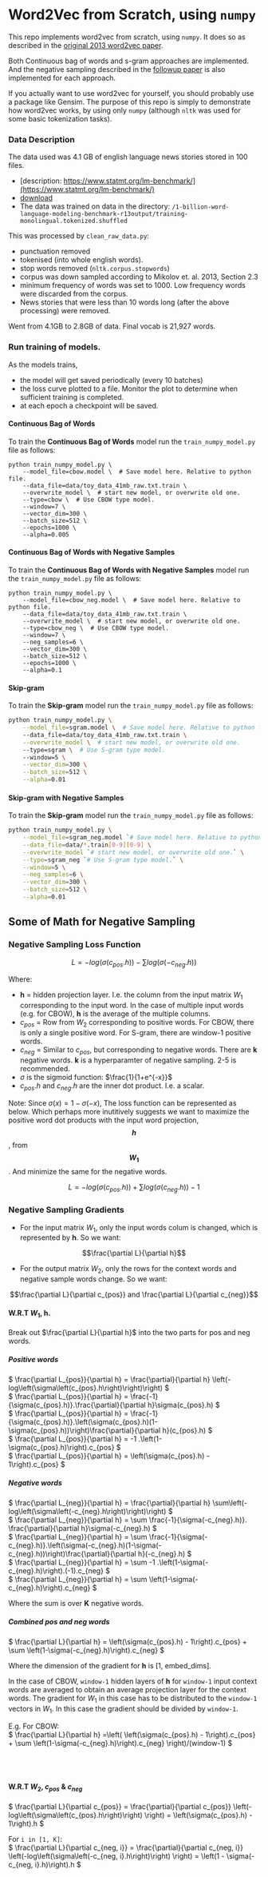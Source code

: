 # Word2Vec from Scratch, using `numpy`

This repo implements word2vec from scratch, using `numpy`. It does so as described in the [original 2013 word2vec paper](original_papers/Efficient%20Estimation%20of%20Word%20Representations%20in%0AVector%20Space.pdf).

Both Continuous bag of words and s-gram approaches are implemented. And the negative sampling described in the [followup paper](original_papers/Distributed%20Representations%20of%20Words%20and%20Phrases%20(more%20effecient%20follow%20up).pdf) is also implemented for each approach.

If you actually want to use word2vec for yourself, you should probably use a package like Gensim. The purpose of this repo is simply to demonstrate how word2vec works, by using only `numpy` (although `nltk` was used for some basic tokenization tasks).


### Data Description

The data used was 4.1 GB of english language news stories stored in 100 files.
 - [description: https://www.statmt.org/lm-benchmark/](https://www.statmt.org/lm-benchmark/)
 - [download](https://www.statmt.org/lm-benchmark/1-billion-word-language-modeling-benchmark-r13output.tar.gz)
 - The data was trained on data in the directory: `/1-billion-word-language-modeling-benchmark-r13output/training-monolingual.tokenized.shuffled` 
 
This was processed by `clean_raw_data.py`:
 - punctuation removed
 - tokenised (into whole english words).
 - stop words removed (`nltk.corpus.stopwords`)
 - corpus was down sampled according to Mikolov et. al. 2013, Section 2.3
 - minimum frequency of words was set to 1000. Low frequency words were discarded from the corpus.
 - News stories that were less than 10 words long (after the above processing) were removed. 

Went from 4.1GB to 2.8GB of data. Final vocab is 21,927 words.


### Run training of models.

As the models trains,
* the model will get saved periodically (every 10 batches)
* the loss curve plotted to a file. Monitor the plot to determine when sufficient training is completed.
* at each epoch a checkpoint will be saved. 

#### Continuous Bag of Words
To train the **Continuous Bag of Words** model run the `train_numpy_model.py`
file as follows:

```shell
python train_numpy_model.py \
    --model_file=cbow.model \  # Save model here. Relative to python file.
    --data_file=data/toy_data_41mb_raw.txt.train \ 
    --overwrite_model \  # start new model, or overwrite old one.
    --type=cbow \  # Use CBOW type model.
    --window=7 \
    --vector_dim=300 \
    --batch_size=512 \
    --epochs=1000 \
    --alpha=0.005
```

#### Continuous Bag of Words with Negative Samples
To train the **Continuous Bag of Words with Negative Samples** model run the
`train_numpy_model.py` file as follows:

```shell
python train_numpy_model.py \
    --model_file=cbow_neg.model \  # Save model here. Relative to python file.
    --data_file=data/toy_data_41mb_raw.txt.train \ 
    --overwrite_model \  # start new model, or overwrite old one.
    --type=cbow_neg \  # Use CBOW type model.
    --window=7 \
    --neg_samples=6 \
    --vector_dim=300 \
    --batch_size=512 \
    --epochs=1000 \
    --alpha=0.1
```


#### Skip-gram
To train the **Skip-gram** model run the `train_numpy_model.py`
file as follows:

```bash
python train_numpy_model.py \
    --model_file=sgram.model \  # Save model here. Relative to python file.
    --data_file=data/toy_data_41mb_raw.txt.train \
    --overwrite_model \  # start new model, or overwrite old one.
    --type=sgram \  # Use S-gram type model.
    --window=5 \
    --vector_dim=300 \
    --batch_size=512 \
    --alpha=0.01
```

#### Skip-gram with Negative Samples
To train the **Skip-gram** model run the `train_numpy_model.py`
file as follows:

```bash
python train_numpy_model.py \
    --model_file=sgram_neg.model `# Save model here. Relative to python file.` \
    --data_file=data/*.train[0-9][0-9] \
    --overwrite_model `# start new model, or overwrite old one.` \
    --type=sgram_neg `# Use S-gram type model.` \
    --window=5 \
    --neg_samples=6 \
    --vector_dim=300 \
    --batch_size=512 \
    --alpha=0.01
```

## Some of Math for Negative Sampling

### Negative Sampling Loss Function

```math
L = -log\left(\sigma\left(c_{pos}.h\right)\right) - \sum log\left(\sigma\left(-c_{neg}.h\right)\right)
```
  
Where:  
- **h** = hidden projection layer. I.e. the column from the input matrix $W_1$ corresponding to the input word. In the case of multiple input words (e.g. for CBOW), **h** is the average of the multiple columns.  
- $c_{pos}$ = Row from $W_2$ corresponding to positive words. For CBOW, there is only a single positive word. For S-gram, there are window-1 positive words.  
- $c_{neg}$ = Similar to $c_{pos}$, but corresponding to negative words. There are **k** negative words. **k** is a hyperparamter of negative sampling. 2-5 is recommended.  
- $\sigma$ is the sigmoid function: $\frac{1}{1+e^{-x}}$
- $c_{pos}.h$ and $c_{neg}.h$ are the inner dot product. I.e. a scalar.
  
Note:
  Since $\sigma(x) = 1 - \sigma(-x)$, The loss function can be represented as below. Which perhaps more inutitively suggests we want to maximize the positive word dot products with the input word projection, **$$h$$**, from **$$W_1$$**. And minimize the same for the negative words.
```math
L = -log\left(\sigma\left(c_{pos}.h\right)\right) + \sum log\left(\sigma\left(c_{neg}.h\right)\right) - 1  
```
  
  
### Negative Sampling Gradients

- For the input matrix $W_1$, only the input words colum is changed, which is represented by **h**. So we want:
```math
\frac{\partial L}{\partial h}
```
- For the output matrix $W_2$, only the rows for the context words and negative sample words change. So we want:
```math
\frac{\partial L}{\partial c_{pos}} and \frac{\partial L}{\partial c_{neg}}
```

#### W.R.T $W_1$, h.
  
Break out $\frac{\partial L}{\partial h}$ into the two parts for pos and neg words.

##### Positive words
$` \frac{\partial L_{pos}}{\partial h} = \frac{\partial}{\partial h} \left(-log\left(\sigma\left(c_{pos}.h\right)\right)\right) `$  
$` \frac{\partial L_{pos}}{\partial h} = \frac{-1}{\sigma(c_{pos}.h)}.\frac{\partial}{\partial h}\sigma(c_{pos}.h) `$  
$` \frac{\partial L_{pos}}{\partial h} = \frac{-1}{\sigma(c_{pos}.h)}.\left(\sigma(c_{pos}.h)(1-\sigma(c_{pos}.h))\right)\frac{\partial}{\partial h}(c_{pos}.h) `$  
$` \frac{\partial L_{pos}}{\partial h} = -1 .\left(1-\sigma(c_{pos}.h)\right).c_{pos} `$  
$` \frac{\partial L_{pos}}{\partial h} = \left(\sigma(c_{pos}.h) - 1\right).c_{pos} `$  

##### Negative words
$` \frac{\partial L_{neg}}{\partial h} = \frac{\partial}{\partial h} \sum\left(-log\left(\sigma\left(-c_{neg}.h\right)\right)\right) `$  
$` \frac{\partial L_{neg}}{\partial h} = \sum \frac{-1}{\sigma(-c_{neg}.h)}. \frac{\partial}{\partial h}\sigma(-c_{neg}.h) `$  
$` \frac{\partial L_{neg}}{\partial h} = \sum \frac{-1}{\sigma(-c_{neg}.h)}.\left(\sigma(-c_{neg}.h)(1-\sigma(-c_{neg}.h))\right)\frac{\partial}{\partial h}(-c_{neg}.h) `$  
$` \frac{\partial L_{neg}}{\partial h} = \sum -1 .\left(1-\sigma(-c_{neg}.h)\right).(-1).c_{neg} `$  
$` \frac{\partial L_{neg}}{\partial h} = \sum \left(1-\sigma(-c_{neg}.h)\right).c_{neg} `$  

Where the sum is over **K** negative words.

##### Combined pos and neg words
$` \frac{\partial L}{\partial h} = \left(\sigma(c_{pos}.h) - 1\right).c_{pos} + \sum \left(1-\sigma(-c_{neg}.h)\right).c_{neg} `$  

Where the dimension of the gradient for **h** is [1, embed_dims]. 

In the case of CBOW, `window-1` hidden layers of **h** for `window-1` input context words are averaged to obtain an 
average projection layer for the context words. The gradient for $W_1$ in this case has to be distributed to the `window-1` 
vectors in $W_1$. In this case the gradient should be divided by `window-1`.  
  
E.g. For CBOW:  
$` \frac{\partial L}{\partial h} =\left( \left(\sigma(c_{pos}.h) - 1\right).c_{pos} + \sum \left(1-\sigma(-c_{neg}.h)\right).c_{neg} \right)/(window-1) `$  
<br />
<br />
<br />
#### W.R.T $W_2$, $c_{pos}$ & $c_{neg}$  
$` \frac{\partial L}{\partial c_{pos}} 
= \frac{\partial}{\partial c_{pos}}  \left(-log\left(\sigma\left(c_{pos}.h\right)\right) \right)
= \left(\sigma(c_{pos}.h) - 1\right).h `$  

For `i in [1, K]`:  
$` \frac{\partial L}{\partial c_{neg, i}} 
= \frac{\partial}{\partial c_{neg, i}}  \left(-log\left(\sigma\left(-c_{neg, i}.h\right)\right) \right)
= \left(1 - \sigma(-c_{neg, i}.h)\right).h `$  
  
